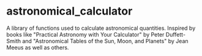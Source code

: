 # astronomical_calculator
A library of functions used to calculate astronomical quantities.  Inspired by books like "Practical Astronomy with Your Calculator" by Peter Duffett-Smith and "Astronomical Tables of the Sun, Moon, and Planets" by Jean Meeus as well as others.
